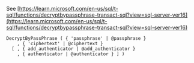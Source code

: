 See [https://learn.microsoft.com/en-us/sql/t-sql/functions/decryptbypassphrase-transact-sql?view=sql-server-ver16](https://learn.microsoft.com/en-us/sql/t-sql/functions/decryptbypassphrase-transact-sql?view=sql-server-ver16)
```
DecryptByPassPhrase ( { 'passphrase' | @passphrase }   
    , { 'ciphertext' | @ciphertext }  
  [ , { add_authenticator | @add_authenticator }  
    , { authenticator | @authenticator } ] )
```
